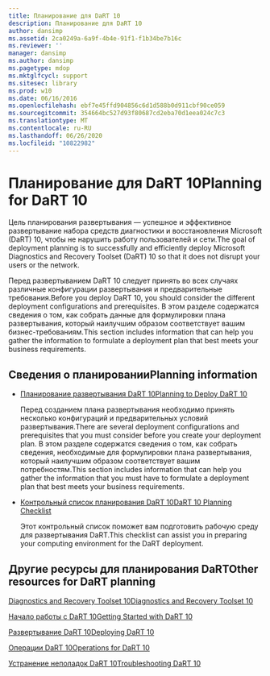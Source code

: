 ```yaml
---
title: Планирование для DaRT 10
description: Планирование для DaRT 10
author: dansimp
ms.assetid: 2ca0249a-6a9f-4b4e-91f1-f1b34be7b16c
ms.reviewer: ''
manager: dansimp
ms.author: dansimp
ms.pagetype: mdop
ms.mktglfcycl: support
ms.sitesec: library
ms.prod: w10
ms.date: 06/16/2016
ms.openlocfilehash: ebf7e45ffd904856c6d1d588b0d911cbf90ce059
ms.sourcegitcommit: 354664bc527d93f80687cd2eba70d1eea024c7c3
ms.translationtype: MT
ms.contentlocale: ru-RU
ms.lasthandoff: 06/26/2020
ms.locfileid: "10822982"
---
```

# <span data-ttu-id="07d79-103">Планирование для DaRT 10</span><span class="sxs-lookup"><span data-stu-id="07d79-103">Planning for DaRT 10</span></span>


<span data-ttu-id="07d79-104">Цель планирования развертывания — успешное и эффективное развертывание набора средств диагностики и восстановления Microsoft (DaRT) 10, чтобы не нарушить работу пользователей и сети.</span><span class="sxs-lookup"><span data-stu-id="07d79-104">The goal of deployment planning is to successfully and efficiently deploy Microsoft Diagnostics and Recovery Toolset (DaRT) 10 so that it does not disrupt your users or the network.</span></span>

<span data-ttu-id="07d79-105">Перед развертыванием DaRT 10 следует принять во всех случаях различные конфигурации развертывания и предварительные требования.</span><span class="sxs-lookup"><span data-stu-id="07d79-105">Before you deploy DaRT 10, you should consider the different deployment configurations and prerequisites.</span></span> <span data-ttu-id="07d79-106">В этом разделе содержатся сведения о том, как собрать данные для формулировки плана развертывания, который наилучшим образом соответствует вашим бизнес-требованиям.</span><span class="sxs-lookup"><span data-stu-id="07d79-106">This section includes information that can help you gather the information to formulate a deployment plan that best meets your business requirements.</span></span>

## <span data-ttu-id="07d79-107">Сведения о планировании</span><span class="sxs-lookup"><span data-stu-id="07d79-107">Planning information</span></span>


-   [<span data-ttu-id="07d79-108">Планирование развертывания DaRT 10</span><span class="sxs-lookup"><span data-stu-id="07d79-108">Planning to Deploy DaRT 10</span></span>](planning-to-deploy-dart-10.md)

    <span data-ttu-id="07d79-109">Перед созданием плана развертывания необходимо принять несколько конфигураций и предварительных условий развертывания.</span><span class="sxs-lookup"><span data-stu-id="07d79-109">There are several deployment configurations and prerequisites that you must consider before you create your deployment plan.</span></span> <span data-ttu-id="07d79-110">В этом разделе содержатся сведения о том, как собрать сведения, необходимые для формулировки плана развертывания, который наилучшим образом соответствует вашим потребностям.</span><span class="sxs-lookup"><span data-stu-id="07d79-110">This section includes information that can help you gather the information that you must have to formulate a deployment plan that best meets your business requirements.</span></span>

-   [<span data-ttu-id="07d79-111">Контрольный список планирования DaRT 10</span><span class="sxs-lookup"><span data-stu-id="07d79-111">DaRT 10 Planning Checklist</span></span>](dart-10-planning-checklist.md)

    <span data-ttu-id="07d79-112">Этот контрольный список поможет вам подготовить рабочую среду для развертывания DaRT.</span><span class="sxs-lookup"><span data-stu-id="07d79-112">This checklist can assist you in preparing your computing environment for the DaRT deployment.</span></span>

## <a href="" id="other-resources-for-dart-planning-"></a><span data-ttu-id="07d79-113">Другие ресурсы для планирования DaRT</span><span class="sxs-lookup"><span data-stu-id="07d79-113">Other resources for DaRT planning</span></span>


[<span data-ttu-id="07d79-114">Diagnostics and Recovery Toolset 10</span><span class="sxs-lookup"><span data-stu-id="07d79-114">Diagnostics and Recovery Toolset 10</span></span>](index.md)

[<span data-ttu-id="07d79-115">Начало работы с DaRT 10</span><span class="sxs-lookup"><span data-stu-id="07d79-115">Getting Started with DaRT 10</span></span>](getting-started-with-dart-10.md)

[<span data-ttu-id="07d79-116">Развертывание DaRT 10</span><span class="sxs-lookup"><span data-stu-id="07d79-116">Deploying DaRT 10</span></span>](deploying-dart-10.md)

[<span data-ttu-id="07d79-117">Операции DaRT 10</span><span class="sxs-lookup"><span data-stu-id="07d79-117">Operations for DaRT 10</span></span>](operations-for-dart-10.md)

[<span data-ttu-id="07d79-118">Устранение неполадок DaRT 10</span><span class="sxs-lookup"><span data-stu-id="07d79-118">Troubleshooting DaRT 10</span></span>](troubleshooting-dart-10.md)

 

 





